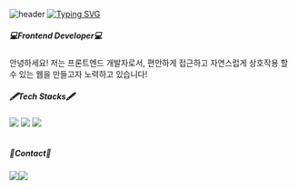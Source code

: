 ![header](https://capsule-render.vercel.app/api?type=waving&color=timeGradient&animation=twinkling&height=80)
[![Typing SVG](https://readme-typing-svg.demolab.com?font=Rajdhani&weight=500&size=24&pause=1000&color=E87293EA&background=2831FF00&center=true&vCenter=true&width=435&lines=Welcome+to+Juhyun's+GitHub!%F0%9F%91%8B)](https://git.io/typing-svg)

##### 💻Frontend Developer💻
안녕하세요! 저는 프론트엔드 개발자로서, 편안하게 접근하고 자연스럽게 상호작용 할 수 있는 웹을 만들고자 노력하고 있습니다!
##### 🖋Tech Stacks🖋
<div style="display:flex; flex-direction:row;">
<img src="https://img.shields.io/badge/html5-E34F26.svg?style=flat-square&logo=html5&logoColor=white" />&nbsp
<img src="https://img.shields.io/badge/Javascript-ffb13b?style=flat-square&logo=javascript&logoColor=white"/>&nbsp
<img src="https://img.shields.io/badge/react-20232a.svg?style=flat-square&logo=react&logoColor=#61DBFB" />&nbsp
</div><br>

##### 📩Contact📩
<div style="display:flex; flex-direction:row;">
 <a href="https://velog.io/@uai1003"><img src="https://img.shields.io/badge/Blog-11B48A?style=flat-square&logo=Vimeo&logoColor=white&link=https://velog.io/@uai1003"/></a>
 <a href="mailto:wngus7988.10@gmail.com">
   <img src="https://img.shields.io/badge/Gmail-d14836?style=flat-square&logo=Gmail&logoColor=white&link=wngus7988.10@gmail.com"/>
</a>
</div><br>
<!--
**hyuniiya/hyuniiya** is a ✨ _special_ ✨ repository because its `README.md` (this file) appears on your GitHub profile.

Here are some ideas to get you started:

- 🔭 I’m currently working on ...
- 🌱 I’m currently learning ...
- 👯 I’m looking to collaborate on ...
- 🤔 I’m looking for help with ...
- 💬 Ask me about ...
- 📫 How to reach me: ...
- 😄 Pronouns: ...
- ⚡ Fun fact: ...
-->
